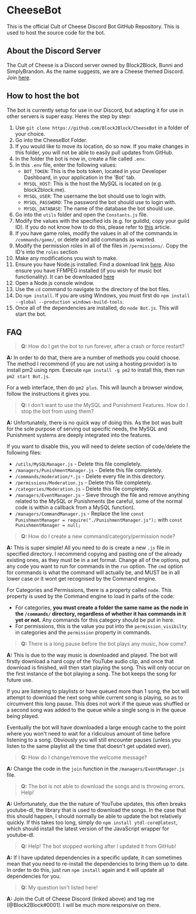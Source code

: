 # CheeseBot
This  is the official Cult of Cheese Discord Bot GitHub Repository. This is used to host the source code for the bot.


## About the Discord Server
The Cult of Cheese is a Discord server owned by Block2Block, Bunni and SimplyBrandon. As the name suggests, we are a Cheese themed Discord. Join [here](https://discord.gg/).

## How to host the bot
The bot is currently setup for use in our Discord, but adapting it for use in other servers is super easy. Heres the step by step:
 1) Use `git clone https://github.com/Block2Block/CheeseBot` in a folder of your choice.
 2) Go into the CheeseBot Folder.
 3) If you would like to move its location, do so now. If you make changes in this folder, you will not be able to easily pull updates from GitHub.
 4) In the folder the bot is now in, create a file called `.env`.
 5) In this `.env` file, enter the following values:
     * `BOT_TOKEN`: This is the bots token, located in your Developer Dashboard, in your application in the 'Bot' tab.
     * `MYSQL_HOST`: This is the host the MySQL is located on (e.g. block2block.me).
     * `MYSQL_USER`: The username the bot should use to login with.
     * `MYSQL_PASSWORD`: The password the bot should use to login with.
     * `MYSQL_DATABASE`: The name of the database the bot should use.
 6) Go into the `utils` folder and open the `Constants.js` file.
 7) Modify the values with the specified ids (e.g. for guildId, copy your guild ID). If you do not know how to do this, please refer to [this](https://support.discordapp.com/hc/en-us/articles/206346498-Where-can-I-find-my-User-Server-Message-ID-) article.
 8) If you have game roles, modify the values in all of the commands in `/commands/game/`, or delete and add commands as wanted.
 9) Modify the permission roles in all of the files in `/permissions/`. Copy the ID's into the `roles` section
 10) Make any modifications you wish to make.
 11) Ensure you have Node.js installed. Find a download link [here](https://nodejs.org/en/). Also ensure you have FFMPEG installed (if you wish for music bot functionality). It can be downloaded [here](https://www.ffmpeg.org/download.html)
 12) Open a Node.js console window.
 13) Use the `cd` command to navigate to the directory of the bot files.
 14) Do `npm install`. If you are using Windows, you must first do `npm install --global --production windows-build-tools`.
 15) Once all of the dependencies are installed, do `node Bot.js`. This will start the bot.

## FAQ
>**Q:** How do I get the bot to run forever, after a crash or force restart?

**A:** In order to do that, there are a number of methods you could choose. The method I recommend (if you are not using a hosting providor) is to install pm2 using npm. Execute `npm install -g pm2` to install this, then run `pm2 start Bot.js`.

For a web interface, then do `pm2 plus`. This will launch a browser window, follow the instructions it gives you.

>**Q:** I don't want to use the MySQL and Punishment Features. How do I stop the bot from using them?

**A:** Unfortunately, there is no quick way of doing this. As the bot was built for the sole purpose of serving out specific needs, the MySQL and Punishment systems are deeply integrated into the features.

If you want to disable this, you will need to delete section of code/delete the following files:
 * `/utils/MySQLManager.js` - Delete this file completely.
 * `/managers/PunishmentManager.js` - Delete this file completely.
 * `/commands/moderation/*.js` - Delete every file in this directory.
 * `/permissions/Moderation.js` - Delete this file completely.
 * `/categories/Moderation.js` - Delete this file completely.
 * `/managers/EventManager.js` - Sieve through the file and remove anything related to the MySQL or Punishments (be careful, some of the normal code is within a callback from a MySQL function).
 * `/managers/CommandManager.js` - Replace the line `const PunishmentManager = require("./PunishmentManager.js");` with `const PunishmentManager = null;`
 
 
>**Q:** How do I create a new command/category/permission node?

**A:** This is super simple! All you need to do is create a new `.js` file in specified directory. I recommend copying and pasting one of the already existing ones, as they must be in a set format. Change all of the options, put any code you want to run for commands in the `run` option. The `cmd` option for commands is what the command will actually be, and MUST be in all lower case or it wont get recognised by the Command engine.

For Categories and Permissions, there is a property called `node`. This property is used by the Command engine to load in parts of the code:
 * For categories, **you must create a folder the same name as the node in the `/commands/` directory, regardless of whether it has commands in it yet or not.** Any commands for this category should be put in here.
 * For permissions, this is the value you put into the `permission_visibilty` in categories and the `permission` property in commands.

>**Q:** There is a long pause before the bot plays any music, how come?

**A:** This is due to the way music is downloaded and played. The bot will firstly download a hard copy of the YouTube audio clip, and once that download is finished, will then start playing the song. This will only occur on the first instance of the bot playing a song. The bot keeps the song for future use.

If you are listening to playlists or have queued more than 1 song, the bot will attempt to download the next song while current song is playing, so as to circumvent this long pause. This does not work if the queue was shuffled or a second song was added to the queue while a single song is in the queue being played.

Eventually the bot will have downloaded a large enough cache to the point where you won't need to wait for a ridiculous amount of time before listening to a song. Obviously you will still encounter pauses (unless you listen to the same playlist all the time that doesn't get updated ever).

>**Q:** How do I change/remove the welcome message?

**A:** Change the code in the `join` function in the `/managers/EventManager.js` file.

>**Q:** The bot is not able to download the songs and is throwing errors. Help!

**A:** Unfortunately, due the the nature of YouTube updates, this often breaks youtube-dl, the library that is used to download the songs. In the case that this should happen, I should normally be able to update the bot relatively quickly. If this takes too long, simply do `npm install ytdl-core@latest`, which should install the latest version of the JavaScript wrapper for youtube-dl.

>**Q:** Help! The bot stopped working after I updated it from GitHub!

**A:** If I have updated dependencies in a specific update, it can sometimes mean that you need to re-install the dependencies to bring them up to date. In order to do this, just run `npm install` again and it will update all dependencies for you.

>**Q:** My question isn't listed here!

**A:** Join the Cult of Cheese Discord (linked above) and tag me (@Block2Block#0001). I will be much more responsive on there.